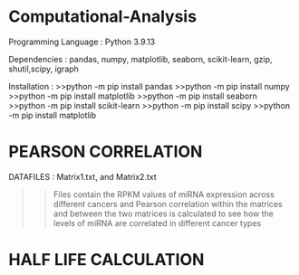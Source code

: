 # Computational-Analysis

Programming Language : Python 3.9.13


Dependencies : pandas, numpy, matplotlib, seaborn, scikit-learn, gzip, shutil,scipy, igraph


Installation : >>python -m pip install pandas
               >>python -m pip install numpy
               >>python -m pip install matplotlib
               >>python -m pip install seaborn
               >>python -m pip install scikit-learn
               >>python -m pip install scipy 
               >>python -m pip install matplotlib
                      
                      
                     
# **PEARSON CORRELATION**
DATAFILES : Matrix1.txt, and Matrix2.txt 
>>Files contain the RPKM values of miRNA expression across different cancers and Pearson correlation within the matrices and between the two matrices is calculated to see how the levels of miRNA are correlated in different cancer types

# **HALF LIFE CALCULATION**
